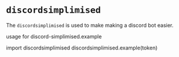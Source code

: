 # `discordsimplimised`

The `discordsimplimised` is used to make making a discord bot easier.

usage for discord-simplimised.example

import discordsimplimised
discordsimplimised.example(token)